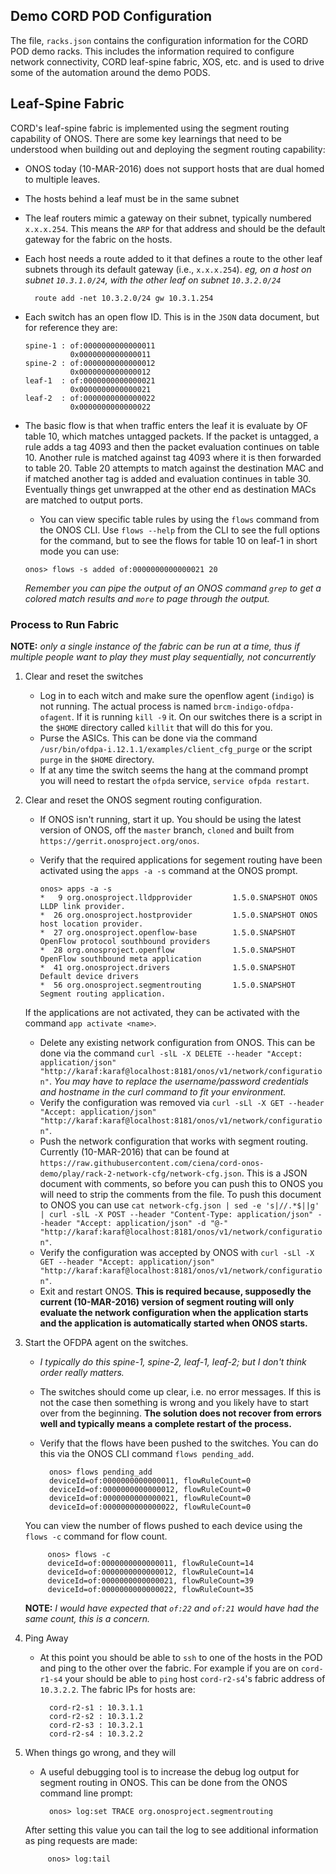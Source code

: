## Demo CORD POD Configuration

The file, `racks.json` contains the configuration information for the CORD POD demo racks. This includes the information required to configure network connectivity, CORD leaf-spine fabric, XOS, etc. and is used to drive some of the automation around the demo PODS.

## Leaf-Spine Fabric
CORD's leaf-spine fabric is implemented using the segment routing capability of ONOS. There are some key learnings that need to be understood when building out and deploying the segment routing capability:

- ONOS today (10-MAR-2016) does not support hosts that are dual homed to multiple leaves.
- The hosts behind a leaf must be in the same subnet
- The leaf routers mimic a gateway on their subnet, typically numbered `x.x.x.254`. This means the `ARP` for that address and should be the default gateway for the fabric on the hosts.
- Each host needs a route added to it that defines a route to the other leaf subnets through its default gateway (i.e., `x.x.x.254`).
    _eg, on a host on subnet `10.3.1.0/24`, with the other leaf on subnet `10.3.2.0/24`_

        route add -net 10.3.2.0/24 gw 10.3.1.254

- Each switch has an open flow ID. This is in the `JSON` data document, but for reference they are:

    ```
    spine-1 : of:0000000000000011
              0x0000000000000011
    spine-2 : of:0000000000000012
              0x0000000000000012
    leaf-1  : of:0000000000000021
              0x0000000000000021
    leaf-2  : of:0000000000000022
              0x0000000000000022
    ```
- The basic flow is that when traffic enters the leaf it is evaluate by OF table 10, which matches untagged packets. If the packet is untagged, a rule adds a tag 4093 and then the packet evaluation continues on table 10. Another rule is matched against tag 4093 where it is then forwarded to table 20. Table 20 attempts to match against the destination MAC and if matched another tag is added and evaluation continues in table 30. Eventually things get unwrapped at the other end as destination MACs are matched to output ports.
    - You can view specific table rules by using the `flows` command from the ONOS CLI. Use `flows --help` from the CLI to see the full options for the command, but to see the flows for table 10 on leaf-1 in short mode you can use:
    ```
    onos> flows -s added of:0000000000000021 20
    ```
    _Remember you can pipe the output of an ONOS command `grep` to get a colored match results and `more` to page through the output._

### Process to Run Fabric
__NOTE:__ _only a single instance of the fabric can be run at a time, thus if multiple people want to play they must play sequentially, not concurrently_

1. Clear and reset the switches
    - Log in to each witch and make sure the openflow agent (`indigo`) is not running. The actual process is named `brcm-indigo-ofdpa-ofagent`. If it is running `kill -9` it. On our switches there is a script in the `$HOME` directory called `killit` that will do this for you.
    - Purse the ASICs. This can be done via the command `/usr/bin/ofdpa-i.12.1.1/examples/client_cfg_purge` or the script `purge` in the `$HOME` directory.
    - If at any time the switch seems the hang at the command prompt you will need to restart the `ofpda` service, `service ofpda restart`.
2. Clear and reset the ONOS segment routing configuration.
    - If ONOS isn't running, start it up. You should be using the latest version of ONOS, off the `master` branch, `cloned` and built from `https://gerrit.onosproject.org/onos`.
    - Verify that the required applications for segement routing have been activated using the `apps -a -s` command at the ONOS prompt.

        ```
        onos> apps -a -s
        *   9 org.onosproject.lldpprovider         1.5.0.SNAPSHOT ONOS LLDP link provider.
        *  26 org.onosproject.hostprovider         1.5.0.SNAPSHOT ONOS host location provider.
        *  27 org.onosproject.openflow-base        1.5.0.SNAPSHOT OpenFlow protocol southbound providers
        *  28 org.onosproject.openflow             1.5.0.SNAPSHOT OpenFlow southbound meta application
        *  41 org.onosproject.drivers              1.5.0.SNAPSHOT Default device drivers
        *  56 org.onosproject.segmentrouting       1.5.0.SNAPSHOT Segment routing application.
        ```

    If the applications are not activated, they can be activated with the command `app activate <name>`.
    - Delete any existing network configuration from ONOS. This can be done via the command `curl -slL -X DELETE --header "Accept: application/json" "http://karaf:karaf@localhost:8181/onos/v1/network/configuration"`. _You may have to replace the username/password credentials and hostname in the curl command to fit your environment._
    - Verify the configuration was removed via `curl -sLl -X GET --header "Accept: application/json" "http://karaf:karaf@localhost:8181/onos/v1/network/configuration"`.
    - Push the network configuration that works with segment routing. Currently (10-MAR-2016) that can be found at `https://raw.githubusercontent.com/ciena/cord-onos-demo/play/rack-2-network-cfg/network-cfg.json`. This is a JSON document with comments, so before you can push this to ONOS you will need to strip the comments from the file. To push this document to ONOS you can use `cat network-cfg.json | sed -e 's|//.*$||g' | curl -slL -X POST --header "Content-Type: application/json" --header "Accept: application/json" -d "@-" "http://karaf:karaf@localhost:8181/onos/v1/network/configuration"`.
    - Verify the configuration was accepted by ONOS with `curl -sLl -X GET --header "Accept: application/json" "http://karaf:karaf@localhost:8181/onos/v1/network/configuration"`.
    - Exit and restart ONOS. __This is required because, supposedly the current (10-MAR-2016) version of segment routing will only evaluate the network configuration when the application starts and the application is automatically started when ONOS starts.__
3. Start the OFDPA agent on the switches.
    - _I typically do this spine-1, spine-2, leaf-1, leaf-2; but I don't think order really matters._
    - The switches should come up clear, i.e. no error messages. If this is not the case then something is wrong and you likely have to start over from the beginning. __The solution does not recover from errors well and typically means a complete restart of the process.__
    - Verify that the flows have been pushed to the switches. You can do this via the ONOS CLI command `flows pending_add`.

            onos> flows pending_add
            deviceId=of:0000000000000011, flowRuleCount=0
            deviceId=of:0000000000000012, flowRuleCount=0
            deviceId=of:0000000000000021, flowRuleCount=0
            deviceId=of:0000000000000022, flowRuleCount=0

    You can view the number of flows pushed to each device using the `flows -c` command for flow count.

            onos> flows -c
            deviceId=of:0000000000000011, flowRuleCount=14
            deviceId=of:0000000000000012, flowRuleCount=14
            deviceId=of:0000000000000021, flowRuleCount=39
            deviceId=of:0000000000000022, flowRuleCount=35

    __NOTE:__ _I would have expected that `of:22` and `of:21` would have had the same count, this is a concern._
4. Ping Away
    - At this point you should be able to `ssh` to one of the hosts in the POD and ping to the other over the fabric. For example if you are on `cord-r1-s4` your should be able to `ping` host `cord-r2-s4`'s fabric address of `10.3.2.2`. The fabric IPs for hosts are:

            cord-r2-s1 : 10.3.1.1
            cord-r2-s2 : 10.3.1.2
            cord-r2-s3 : 10.3.2.1
            cord-r2-s4 : 10.3.2.2

5. When things go wrong, and they will
    - A useful debugging tool is to increase the debug log output for segment routing in ONOS. This can be done from the ONOS command line prompt:

            onos> log:set TRACE org.onosproject.segmentrouting

    After setting this value you can tail the log to see additional information as ping requests are made:

            onos> log:tail
